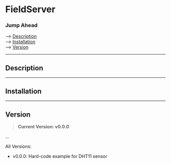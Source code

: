 # FieldServer

### Jump Ahead
--> [Description](#description)  
--> [Installation](#installation)  
--> [Version](#version)  

---




## Description

---




## Installation

---




## Version

> **Current Version: v0.0.0**

...

All Versions:
* v0.0.0: Hard-code example for DHT11 sensor
